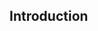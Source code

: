 <div id="title">

## Introduction
</div>

<div id="body">

<include src="what/container-inParent-asPanel.md" boilerplate />
<include src="how/container-inParent-asPanel.md" boilerplate />
<include src="umlModels/container-inParent-asPanel.md" boilerplate />

</div>